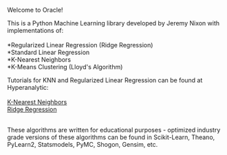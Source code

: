 Welcome to Oracle!

This is a Python Machine Learning library developed by Jeremy Nixon with implementations of:
<br><br>
*Regularized Linear Regression (Ridge Regression)<br>
*Standard Linear Regression<br>
*K-Nearest Neighbors<br>
*K-Means Clustering (Lloyd's Algorithm)<br>


Tutorials for KNN and Regularized Linear Regression can be found at Hyperanalytic:<br><br>
<a href='http://hyperanalytic.net/KNN'>K-Nearest Neighbors</a><br>
<a href='http://hyperanalytic.net/ridge-regression'>Ridge Regression</a><br>

<br>These algorithms are written for educational purposes - optimized industry grade versions of these algorithms can be found in Scikit-Learn, Theano, PyLearn2, Statsmodels, PyMC, Shogon, Gensim, etc.





